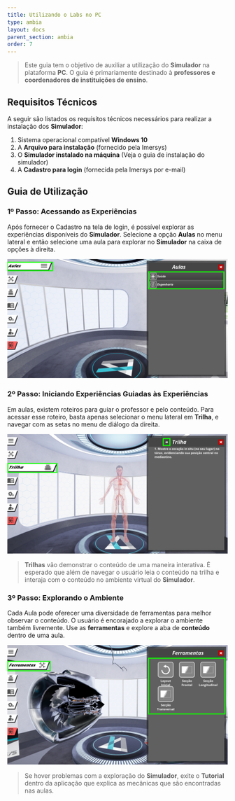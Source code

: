```yaml
---
title: Utilizando o Labs no PC
type: ambia
layout: docs
parent_section: ambia
order: 7
---
```

 
> Este guia tem o objetivo de auxiliar a utilização do **Simulador** na plataforma **PC**. O guia é primariamente destinado à **professores e coordenadores de instituições de ensino**.
 
## Requisitos Técnicos
 
 
A seguir são listados os requisitos técnicos necessários para realizar a instalação  dos **Simulador**:
 
1. Sistema operacional compatível **Windows 10**
2. A **Arquivo para instalação** (fornecido pela Imersys)
3. O **Simulador instalado na máquina** (Veja o guia de instalação do simulador)
3. A **Cadastro para login** (fornecida pela Imersys por e-mail)
 
## Guia de Utilização
 
 
### 1º Passo: Acessando as Experiências
 
Após fornecer o Cadastro na tela de login, é possível explorar as experiências disponíveis do **Simulador**. Selecione a opção **Aulas** no menu lateral e então selecione uma aula para explorar no **Simulador** na caixa de opções à direita.
 
![360&deg; Image Viewer](images/GDU-SS01.png)
 
### 2º Passo: Iniciando Experiências Guiadas às Experiências
 
Em aulas, existem roteiros para guiar o professor e pelo conteúdo. Para acessar esse roteiro, basta apenas selecionar o menu lateral em **Trilha**, e navegar com as setas no menu de diálogo da direita.
 
![360&deg; Image Viewer](images/GDU-SS02.png)
 
>**Trilhas** vão demonstrar o conteúdo de uma maneira interativa. É esperado que além de navegar o usuário leia o conteúdo na trilha e interaja com o conteúdo no ambiente virtual do **Simulador**.
 
### 3º Passo: Explorando o Ambiente
 
Cada Aula pode oferecer uma diversidade de ferramentas para melhor observar o conteúdo. O usuário é encorajado a explorar o ambiente também livremente. Use as **ferramentas** e explore a aba de **conteúdo** dentro de uma aula.

![360&deg; Image Viewer](images/GDU-SS03.png)

> Se hover problemas com a exploração do **Simulador**, exite o **Tutorial** dentro da aplicação que explica as mecânicas que são encontradas nas aulas.